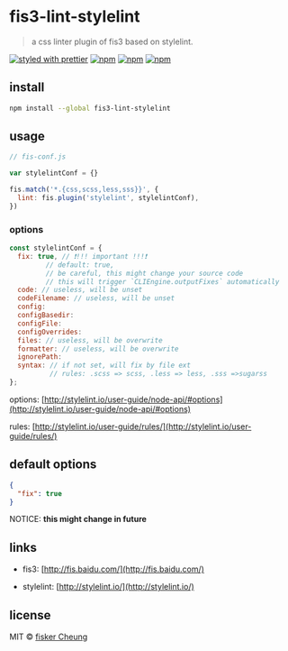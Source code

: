 # fis3-lint-stylelint

> a css linter plugin of fis3 based on stylelint.

[![styled with prettier](https://img.shields.io/badge/styled_with-prettier-ff69b4.svg?style=flat-square)](https://github.com/prettier/prettier)
[![npm](https://img.shields.io/npm/v/fis3-lint-stylelint.svg?style=flat-square)](https://www.npmjs.com/package/fis3-lint-stylelint)
[![npm](https://img.shields.io/npm/dt/fis3-lint-stylelint.svg?style=flat-square)](https://www.npmjs.com/package/fis3-lint-stylelint)
[![npm](https://img.shields.io/npm/dm/fis3-lint-stylelint.svg?style=flat-square)](https://www.npmjs.com/package/fis3-lint-stylelint)

## install

```sh
npm install --global fis3-lint-stylelint
```

## usage

```js
// fis-conf.js

var stylelintConf = {}

fis.match('*.{css,scss,less,sss}}', {
  lint: fis.plugin('stylelint', stylelintConf),
})
```

### options

<!-- prettier-ignore-start -->

```js
const stylelintConf = {
  fix: true, // ❗!!! important !!!❗
         // default: true,
         // be careful, this might change your source code
         // this will trigger `CLIEngine.outputFixes` automatically
  code: // useless, will be unset
  codeFilename: // useless, will be unset
  config:
  configBasedir:
  configFile:
  configOverrides:
  files: // useless, will be overwrite
  formatter: // useless, will be overwrite
  ignorePath:
  syntax: // if not set, will fix by file ext
          // rules: .scss => scss, .less => less, .sss =>sugarss
};
```

<!-- prettier-ignore-start -->

options: [http://stylelint.io/user-guide/node-api/#options](http://stylelint.io/user-guide/node-api/#options)

rules: [http://stylelint.io/user-guide/rules/](http://stylelint.io/user-guide/rules/)

## default options

```json
{
  "fix": true
}
```

NOTICE: **this might change in future**

## links

- fis3: [http://fis.baidu.com/](http://fis.baidu.com/)

- stylelint: [http://stylelint.io/](http://stylelint.io/)

## license

MIT © [fisker Cheung](https://www.fiskercheung.com/)
